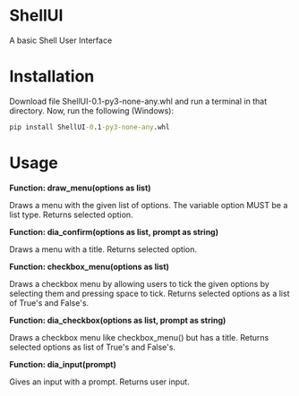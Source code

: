 # ShellUI
A basic Shell User Interface
# Installation
Download file ShellUI-0.1-py3-none-any.whl and run a terminal in that directory.
Now, run the following (Windows):
```cmd
pip install ShellUI-0.1-py3-none-any.whl
```
# Usage
**Function: draw_menu(options as list)**

Draws a menu with the given list of options. The variable option MUST be a list type. Returns selected option.

**Function: dia_confirm(options as list, prompt as string)**

Draws a menu with a title. Returns selected option.

**Function: checkbox_menu(options as list)**

Draws a checkbox menu by allowing users to tick the given options by selecting them and pressing space to tick. Returns selected options as a list of True's and False's.

**Function: dia_checkbox(options as list, prompt as string)**

Draws a checkbox menu like checkbox_menu() but has a title. Returns selected options as list of True's and False's.

**Function: dia_input(prompt)**

Gives an input with a prompt. Returns user input.
